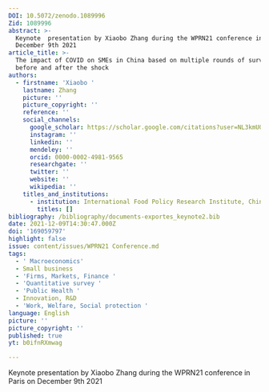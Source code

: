 ```yaml
---
DOI: 10.5072/zenodo.1089996
Zid: 1089996
abstract: >-
  Keynote  presentation by Xiaobo Zhang during the WPRN21 conference in Paris on
  December 9th 2021
article_title: >-
  The impact of COVID on SMEs in China based on multiple rounds of surveys
  before and after the shock
authors:
  - firstname: 'Xiaobo '
    lastname: Zhang
    picture: ''
    picture_copyright: ''
    reference: ''
    social_channels:
      google_scholar: https://scholar.google.com/citations?user=NL3kmU0AAAAJ&hl=en
      instagram: ''
      linkedin: ''
      mendeley: ''
      orcid: 0000-0002-4981-9565
      researchgate: ''
      twitter: ''
      website: ''
      wikipedia: ''
    titles_and_institutions:
      - institution: International Food Policy Research Institute, China
        titles: []
bibliography: /bibliography/documents-exportes_keynote2.bib
date: 2021-12-09T14:30:47.000Z
doi: '169059797'
highlight: false
issue: content/issues/WPRN21 Conference.md
tags:
  - ' Macroeconomics'
  - Small business
  - 'Firms, Markets, Finance '
  - 'Quantitative survey '
  - 'Public Health '
  - Innovation, R&D
  - 'Work, Welfare, Social protection '
language: English
picture: ''
picture_copyright: ''
published: true
yt: b0ifnRXmwag

---
```




Keynote presentation by Xiaobo Zhang during the WPRN21 conference in Paris on December 9th 2021

<Youtube yt="b0ifnRXmwag" caption ="Xiaobo Zhang: The impact of COVID on SMEs in China based on multiple rounds"></Youtube>
